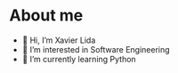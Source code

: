 # About me

- 👋 Hi, I’m Xavier Lida
- 👀 I’m interested in Software Engineering
- 🌱 I’m currently learning Python
